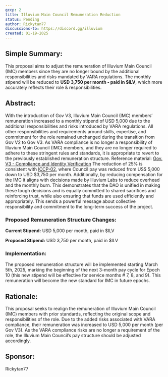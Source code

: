 ```yaml
---
gccp: 2
title: Illuvium Main Council Remuneration Reduction
status: Pending
author: Rickytan77
discussions-to: https://discord.gg/illuvium
created: 01-19-2025
---
```


## Simple Summary:
This proposal aims to adjust the remuneration of Illuvium Main Council (IMC) members since they are no longer bound by the additional responsibilities and risks mandated by VARA regulations. The monthly stipend will be reduced to **USD 3,750 per month - paid in $ILV**, which more accurately reflects their role & responsibilities.

## Abstract:
With the introduction of Gov V3, Illuvium Main Council (IMC) members’ remuneration increased to a monthly stipend of USD 5,000 due to the additional responsibilities and risks introduced by VARA regulations. All other responsibilities and requirements around skills, expertise, and commitment for the role remained unchanged during the transition from Gov V2 to Gov V3. 
As VARA compliance is no longer a responsibility of Illuvium Main Council (IMC) members, and they are no longer required to adhere to these stringent rules and standards, it is appropriate to revert to the previously established remuneration structure. Reference material: [Gov. V3 - Compliance and Identity Verification](https://snapshot.box/#/s:ilv-gov.eth/proposal/0x78664d91d2335a756b94c5b28f9de1919679b6b2eaf451b5f889bdb731fb3dfe)
The reduction of 25% is consistent with [ICCP-02](https://snapshot.org/#/s:ilvgov.eth/proposal/0x2f0e0a9294697c3560c6f5cc169edbeb698fa524fea81352d5cb64c9e883d381), where Council pay was reduced from US$ 5,000 down to USD $3,750 per month. 
Additionally, by reducing compensation for the IMC it aligns with decisions made by Illuvium Labs to reduce overhead and the monthly burn. This demonstrates that the DAO is unified in making these tough decisions and is equally committed to shared sacrifices and reinforcing trust, while also ensuring that funds are used efficiently and appropriately. This sends a powerful message about collective responsibility and commitment to the long-term success of the project.

### Proposed Remuneration Structure Changes: 
**Current Stipend:** USD 5,000 per month, paid in $ILV

**Proposed Stipend:** USD 3,750 per month, paid in $ILV

### Implementation:
The proposed remuneration structure will be implemented starting March 5th, 2025, marking the beginning of the next 3-month pay cycle for Epoch 10 (this new stipend will be effective for service months # 7, 8, and 9). This remuneration will become the new standard for IMC in future epochs. 


## Rationale:
This proposal seeks to realign the remuneration of Illuvium Main Council (IMC) members with prior standards, reflecting the original scope and responsibilities of the role. Due to the added risks associated with VARA compliance, their remuneration was increased to USD 5,000 per month (per Gov V3). As the VARA compliance risks are no longer a requirement of the role, the Illuvium Main Council’s pay structure should be adjusted accordingly.

## Sponsor:
Rickytan77

